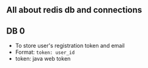 ## All about redis db and connections

## DB 0
* To store user's registration token and email
* Format: ```token: user_id```
* token: java web token
